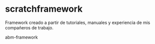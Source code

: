 scratchframework
================
Framework creado a partir de tutoriales, manuales y experiencia de mis compañeros de trabajo.

abm-framework

